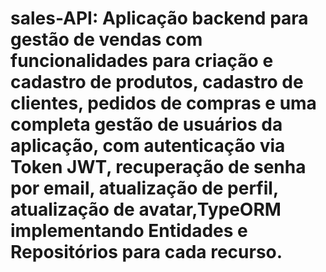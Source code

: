 # sales-API: Aplicação backend para gestão de vendas com funcionalidades para criação e cadastro de produtos, cadastro de clientes, pedidos de compras e uma completa gestão de usuários da aplicação, com autenticação via Token JWT, recuperação de senha por email, atualização de perfil, atualização de avatar,TypeORM implementando Entidades e Repositórios para cada recurso.
